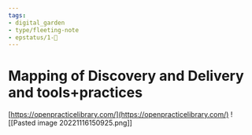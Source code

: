 ```yaml
---
tags: 
- digital_garden
- type/fleeting-note
- epstatus/1-🌱
---
```

# Mapping of Discovery and Delivery and tools+practices
[https://openpracticelibrary.com/](https://openpracticelibrary.com/)
![[Pasted image 20221116150925.png]]